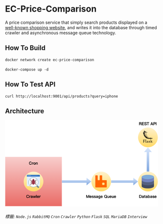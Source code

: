 # EC-Price-Comparison

A price comparison service that simply search products displayed on a [well-known shopping website](https://www.momoshop.com.tw/), and writes it into the database through timed crawler and asynchronous message queue technology.

## How To Build

```
docker network create ec-price-comparison

docker-compose up -d
```

## How To Test API

```
curl http://localhost:9001/api/products?query=iphone
```

## Architecture

![Architecture](./doc/architecture.png)

###### 標籤: `Node.js` `RabbitMQ` `Cron` `Crawler` `Python` `Flask` `SQL` `MariaDB` `Interview`
